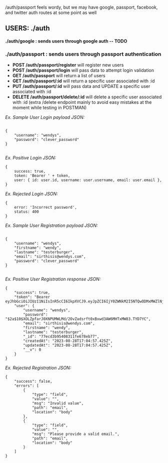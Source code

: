 /auth/passport feels wordy, but we may have google, passport, facebook, and twitter auth routes at some point as well

## USERS: ./auth
#### ./auth/google : sends users through google auth -- **TODO**

### ./auth/passport : sends users through passport authentication
- **POST /auth/passport/register** will register new users
- **POST /auth/passport/login** will pass data to attempt login validation
- **GET /auth/passport** will return a list of users
- **GET /auth/passport/:id** will return a specific user associated with :id
- **PUT /auth/passport/:id** will pass data and UPDATE a specific user associated with :id
- **DELETE /auth/passport/delete/:id** will delete a specific user associated with :id (extra /delete endpoint mainly to avoid easy mistakes at the moment while testing in POSTMAN)



*Ex. Sample User Login payload JSON:*
```

{
    "username": "wendys",
    "password": "clever_password"
}


```

*Ex. Positive Login JSON:*
```
{
    success: true,
    token: 'Bearer ' + token,
    user: { id: user.id, username: user.username, email: user.email },
}
```
*Ex. Rejected Login JSON:*
```
{
    error: 'Incorrect password',
    status: 400
}
```


*Ex. Sample User Registration payload JSON:*
```

{
    "username": "wendys",
    "firstname": "wendy",
    "lastname": "testerburger",
    "email": "sirthisis@wendys.com",
    "password": "clever_password"
}


```


*Ex. Positive User Registration response JSON:*
```
{
    "success": true,
    "token": "Bearer eyJhbGciOiJIUzI1NiIsInR5cCI6IkpXVCJ9.eyJpZCI6IjY0ZWNkM2I5NTQwODMxMWZlNjE4ZWI1NyIsImlhdCI6MTY5MzI0MjI5NywiZXhwIjoxNjkzMjQ1ODk3fQ.pZPNbtz_2iHYg3vwsewfzbQIULincTnyd8vVHNoKm8c",
    "user": {
        "username": "wendys",
        "password": "$2a$10$XOLZpfarJ0XNPUMWLMd/2OvZadsrft0xBxwd3AW6MHTxMW83.TYD7YC",
        "email": "sirthisis@wendys.com",
        "firstname": "wendy",
        "lastname": "testerburger",
        "_id": "77ecd3b95408311fe678eb77",
        "createdAt": "2023-08-28T17:04:57.425Z",
        "updatedAt": "2023-08-28T17:04:57.425Z",
        "__v": 0
    }
}
```
*Ex. Rejected Registration JSON:*
```
{
    "success": false,
    "errors": [
        {
            "type": "field",
            "value": "",
            "msg": "Invalid value",
            "path": "email",
            "location": "body"
        },
        {
            "type": "field",
            "value": "",
            "msg": "Please provide a valid email.",
            "path": "email",
            "location": "body"
        }
    ]
}
```
